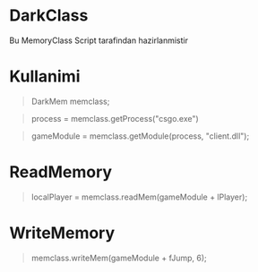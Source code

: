 # DarkClass
Bu MemoryClass Script tarafindan hazirlanmistir

# Kullanimi
> DarkMem memclass;

> process = memclass.getProcess("csgo.exe")

>  gameModule = memclass.getModule(process, "client.dll");

# ReadMemory
>	localPlayer = memclass.readMem<DWORD>(gameModule + lPlayer);

# WriteMemory
> memclass.writeMem<DWORD>(gameModule + fJump, 6);


